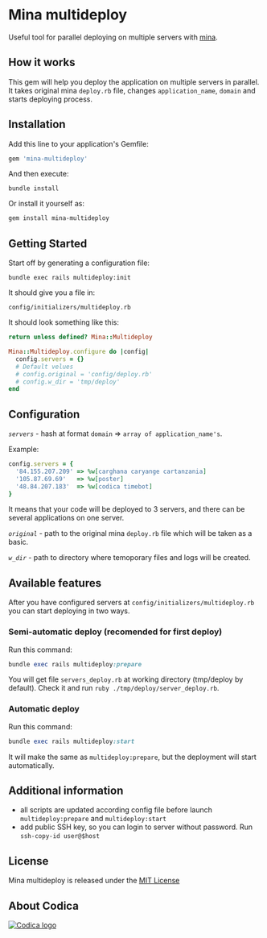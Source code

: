 # Mina multideploy

Useful tool for parallel deploying on multiple servers with [mina](https://github.com/mina-deploy/mina).

## How it works
This gem will help you deploy the application on multiple servers in parallel. It takes original mina `deploy.rb` file, changes `application_name`, `domain` and starts deploying process.

## Installation
Add this line to your application's Gemfile:

```ruby
gem 'mina-multideploy'
```

And then execute:
```
bundle install
```

Or install it yourself as:
```bash
gem install mina-multideploy
```

## Getting Started
Start off by generating a configuration file:
```
bundle exec rails multideploy:init
```
It should give you a file in:
```
config/initializers/multideploy.rb
```
It should look something like this:
```ruby
return unless defined? Mina::Multideploy

Mina::Multideploy.configure do |config|
  config.servers = {}
  # Default velues
  # config.original = 'config/deploy.rb'
  # config.w_dir = 'tmp/deploy'
end
```

## Configuration

*`servers`* - hash at format `domain` => `array of application_name's`.

Example:
```ruby
config.servers = {
  '84.155.207.209' => %w[carghana caryange cartanzania]
  '105.87.69.69'   => %w[poster]
  '48.84.207.183'  => %w[codica timebot]
}
```
It means that your code will be deployed to 3 servers, and there can be several applications on one server.

*`original`* - path to the original mina `deploy.rb` file which will be taken as a basic.

*`w_dir`* - path to directory where temoporary files and logs will be created.

## Available features
After you have configured servers at `config/initializers/multideploy.rb` you can start deploying in two ways.

### Semi-automatic deploy (recomended for first deploy)
Run this command:
```ruby
bundle exec rails multideploy:prepare
```
You will get file `servers_deploy.rb` at working directory (tmp/deploy by default). Check it and run `ruby ./tmp/deploy/server_deploy.rb`.

### Automatic deploy
Run this command:
```ruby
bundle exec rails multideploy:start
```
It will make the same as `multideploy:prepare`, but the deployment will start automatically.

## Additional information
* all scripts are updated according config file before launch `multideploy:prepare` and `multideploy:start`
* add public SSH key, so you can login to server without password. Run `ssh-copy-id user@$host`

## License

Mina multideploy is released under the [MIT License](https://opensource.org/licenses/MIT)

## About Codica

[![Codica logo](https://www.codica.com/assets/images/logo/logo.svg)](https://www.codica.com)
